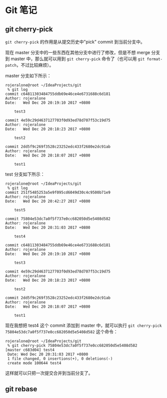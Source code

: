 # Git 笔记

## git cherry-pick
`git cherry-pick` 的作用是从提交历史中"pick" commit 到当前分支中。

现在 master 分支中的一些东西在其他分支中进行了修改，但是不想 merge 分支到 master 中，那么就可以用到 `git cherry-pick` 命令了（也可以用 `git format-patch`，不过比较麻烦）。

master 分支如下所示：
```sbtshell
rojeralone@root ~/IdeaProjects/git
 % git log
commit c64811303484755ddb69e46ce4e6731688c6d181
Author: rojeralone
Date:   Wed Dec 20 20:19:10 2017 +0800

    test3

commit 4e59c29d4637127703f0d93ed78d707f53c19d75
Author: rojeralone
Date:   Wed Dec 20 20:18:23 2017 +0800

    test2

commit 2dd5f9c269f3528c23252edc433f2680e2dc91ab
Author: rojeralone
Date:   Wed Dec 20 20:18:07 2017 +0800

    test1

```

test 分支如下所示：
```sbtshell
rojeralone@root ~/IdeaProjects/git
 % git log   
commit 251f5485253a5e9f095cd6049d30c4c9500b71e9
Author: rojeralone
Date:   Wed Dec 20 20:42:27 2017 +0800

    test5

commit 75804e53dc7a0f5f737e0cc682050d5e5408d582
Author: rojeralone
Date:   Wed Dec 20 20:31:03 2017 +0800

    test4

commit c64811303484755ddb69e46ce4e6731688c6d181
Author: rojeralone
Date:   Wed Dec 20 20:19:10 2017 +0800

    test3

commit 4e59c29d4637127703f0d93ed78d707f53c19d75
Author: rojeralone
Date:   Wed Dec 20 20:18:23 2017 +0800

    test2

commit 2dd5f9c269f3528c23252edc433f2680e2dc91ab
Author: rojeralone
Date:   Wed Dec 20 20:18:07 2017 +0800

    test1

```
现在我想把 test4 这个 commit 添加到 master 中，就可以执行 `git cherry-pick 75804e53dc7a0f5f737e0cc682050d5e5408d582` 这个命令：
```sbtshell
rojeralone@root ~/IdeaProjects/git
 % git cherry-pick 75804e53dc7a0f5f737e0cc682050d5e5408d582
[master c683d04] test4
 Date: Wed Dec 20 20:31:03 2017 +0800
 1 file changed, 0 insertions(+), 0 deletions(-)
 create mode 100644 test4

```
这样就可以只把一次提交合并到当前分支了。
## git rebase